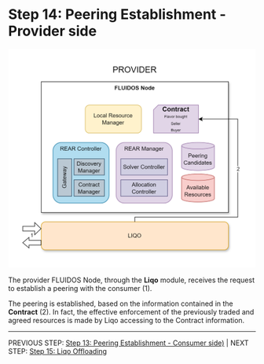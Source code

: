 # Step 14: Peering Establishment - Provider side

![Step 14 flowchart](../../../images/workflows/steps/Workflow-14-PeeringEstablishment(Provider).drawio.png)

The provider FLUIDOS Node, through the **Liqo** module, receives the request to establish a peering with the consumer (1).

The peering is established, based on the information contained in the **Contract** (2). In fact, the effective enforcement of the previously traded and agreed resources is made by Liqo accessing to the Contract information.

---
PREVIOUS STEP: [Step 13: Peering Establishment - Consumer side)](./13_peering_establishment_consumer.md) | NEXT STEP: [Step 15: Liqo Offloading](./15_liqo_offloading.md)
